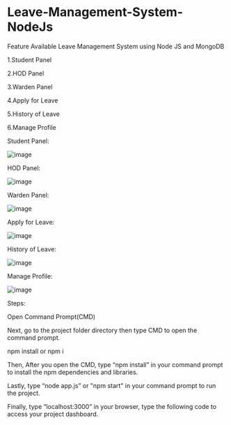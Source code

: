 # Leave-Management-System-NodeJs


Feature Available Leave Management System using Node JS and MongoDB

1.Student Panel

2.HOD Panel

3.Warden Panel

4.Apply for Leave

5.History of Leave

6.Manage Profile

Student Panel:

![image](https://user-images.githubusercontent.com/87484675/200518857-5f555eb8-63cb-4252-b45a-6be784b14b38.png)

HOD Panel:

![image](https://user-images.githubusercontent.com/87484675/200518975-f2d8c8f3-03f0-4dad-bd87-163be3689c99.png)

Warden Panel:

![image](https://user-images.githubusercontent.com/87484675/200519046-af1f04f3-a6e8-47e0-b25d-8b5ae483ab4a.png)

Apply for Leave:

![image](https://user-images.githubusercontent.com/87484675/200519155-37e7d436-fb91-4466-8c6a-c489ec15bb13.png)

History of Leave:

![image](https://user-images.githubusercontent.com/87484675/200519214-ccba1a17-e9bf-42b7-889d-e4cd40329b83.png)

Manage Profile:

![image](https://user-images.githubusercontent.com/87484675/200519258-65b28650-0c46-4738-a2d2-35cad76b4701.png)


Steps:

Open Command Prompt(CMD)

Next, go to the project folder directory then type CMD to open the command prompt.

npm install or npm i

Then, After you open the CMD, type “npm install” in your command prompt to install the npm dependencies and libraries.

Lastly, type “node app.js” or "npm start" in your command prompt to run the project.

Finally, type “localhost:3000” in your browser, type the following code to access your project dashboard.
